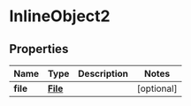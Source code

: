 

# InlineObject2

## Properties

Name | Type | Description | Notes
------------ | ------------- | ------------- | -------------
**file** | [**File**](File.md) |  |  [optional]



